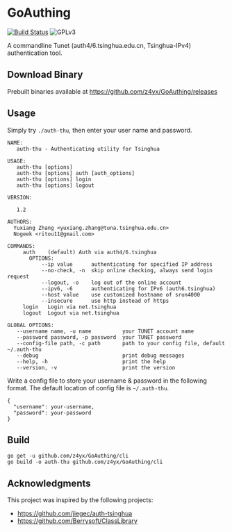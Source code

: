# GoAuthing

[![Build Status](https://travis-ci.org/z4yx/GoAuthing.svg?branch=master)](https://travis-ci.org/z4yx/GoAuthing)
![GPLv3](https://img.shields.io/badge/license-GPLv3-blue.svg)

A commandline Tunet (auth4/6.tsinghua.edu.cn, Tsinghua-IPv4) authentication tool.

## Download Binary

Prebuilt binaries available at https://github.com/z4yx/GoAuthing/releases

## Usage

Simply try `./auth-thu`, then enter your user name and password.

```
NAME:
   auth-thu - Authenticating utility for Tsinghua

USAGE:
   auth-thu [options]
   auth-thu [options] auth [auth_options]
   auth-thu [options] login
   auth-thu [options] logout

VERSION:

   1.2

AUTHORS:
  Yuxiang Zhang <yuxiang.zhang@tuna.tsinghua.edu.cn>
  Nogeek <ritou11@gmail.com>

COMMANDS:
     auth    (default) Auth via auth4/6.tsinghua
       OPTIONS:
           --ip value      authenticating for specified IP address
           --no-check, -n  skip online checking, always send login request
           --logout, -o    log out of the online account
           --ipv6, -6      authenticating for IPv6 (auth6.tsinghua)
           --host value    use customized hostname of srun4000
           --insecure      use http instead of https
     login   Login via net.tsinghua
     logout  Logout via net.tsinghua

GLOBAL OPTIONS:
   --username name, -u name          your TUNET account name
   --password password, -p password  your TUNET password
   --config-file path, -c path       path to your config file, default ~/.auth-thu
   --debug                           print debug messages
   --help, -h                        print the help
   --version, -v                     print the version
```

Write a config file to store your username & password in the following format.
The default location of config file is `~/.auth-thu`.

```
{
  "username": your-username,
  "password": your-password
}
```

## Build

```
go get -u github.com/z4yx/GoAuthing/cli
go build -o auth-thu github.com/z4yx/GoAuthing/cli
```

## Acknowledgments

This project was inspired by the following projects:

- https://github.com/jiegec/auth-tsinghua
- https://github.com/Berrysoft/ClassLibrary
